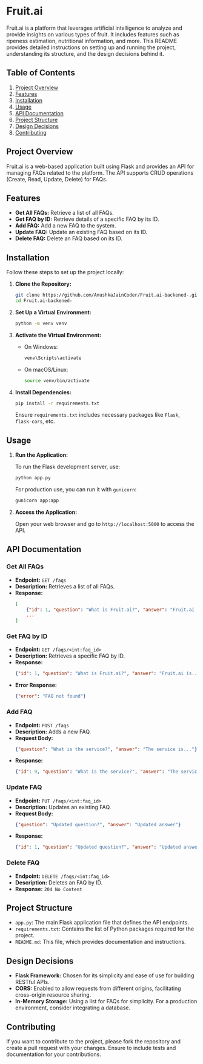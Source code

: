 
# Fruit.ai

Fruit.ai is a platform that leverages artificial intelligence to analyze and provide insights on various types of fruit. It includes features such as ripeness estimation, nutritional information, and more. This README provides detailed instructions on setting up and running the project, understanding its structure, and the design decisions behind it.

## Table of Contents

1. [Project Overview](#project-overview)
2. [Features](#features)
3. [Installation](#installation)
4. [Usage](#usage)
5. [API Documentation](#api-documentation)
6. [Project Structure](#project-structure)
7. [Design Decisions](#design-decisions)
8. [Contributing](#contributing)

## Project Overview

Fruit.ai is a web-based application built using Flask and provides an API for managing FAQs related to the platform. The API supports CRUD operations (Create, Read, Update, Delete) for FAQs.

## Features

- **Get All FAQs:** Retrieve a list of all FAQs.
- **Get FAQ by ID:** Retrieve details of a specific FAQ by its ID.
- **Add FAQ:** Add a new FAQ to the system.
- **Update FAQ:** Update an existing FAQ based on its ID.
- **Delete FAQ:** Delete an FAQ based on its ID.

## Installation

Follow these steps to set up the project locally:

1. **Clone the Repository:**

   ```bash
   git clone https://github.com/AnushkaJainCoder/Fruit.ai-backened-.git
   cd Fruit.ai-backened-
   ```

2. **Set Up a Virtual Environment:**

   ```bash
   python -m venv venv
   ```

3. **Activate the Virtual Environment:**

   - On Windows:
     ```bash
     venv\Scripts\activate
     ```

   - On macOS/Linux:
     ```bash
     source venv/bin/activate
     ```

4. **Install Dependencies:**

   ```bash
   pip install -r requirements.txt
   ```

   Ensure `requirements.txt` includes necessary packages like `Flask`, `flask-cors`, etc.

## Usage

1. **Run the Application:**

   To run the Flask development server, use:

   ```bash
   python app.py
   ```

   For production use, you can run it with `gunicorn`:

   ```bash
   gunicorn app:app
   ```

2. **Access the Application:**

   Open your web browser and go to `http://localhost:5000` to access the API.

## API Documentation

### Get All FAQs

- **Endpoint:** `GET /faqs`
- **Description:** Retrieves a list of all FAQs.
- **Response:**
  ```json
  [
      {"id": 1, "question": "What is Fruit.ai?", "answer": "Fruit.ai is..."},
      ...
  ]
  ```

### Get FAQ by ID

- **Endpoint:** `GET /faqs/<int:faq_id>`
- **Description:** Retrieves a specific FAQ by ID.
- **Response:**
  ```json
  {"id": 1, "question": "What is Fruit.ai?", "answer": "Fruit.ai is..."}
  ```
- **Error Response:**
  ```json
  {"error": "FAQ not found"}
  ```

### Add FAQ

- **Endpoint:** `POST /faqs`
- **Description:** Adds a new FAQ.
- **Request Body:**
  ```json
  {"question": "What is the service?", "answer": "The service is..."}
  ```
- **Response:**
  ```json
  {"id": 9, "question": "What is the service?", "answer": "The service is..."}
  ```

### Update FAQ

- **Endpoint:** `PUT /faqs/<int:faq_id>`
- **Description:** Updates an existing FAQ.
- **Request Body:**
  ```json
  {"question": "Updated question?", "answer": "Updated answer"}
  ```
- **Response:**
  ```json
  {"id": 1, "question": "Updated question?", "answer": "Updated answer"}
  ```

### Delete FAQ

- **Endpoint:** `DELETE /faqs/<int:faq_id>`
- **Description:** Deletes an FAQ by ID.
- **Response:** `204 No Content`

## Project Structure

- `app.py`: The main Flask application file that defines the API endpoints.
- `requirements.txt`: Contains the list of Python packages required for the project.
- `README.md`: This file, which provides documentation and instructions.

## Design Decisions

- **Flask Framework:** Chosen for its simplicity and ease of use for building RESTful APIs.
- **CORS:** Enabled to allow requests from different origins, facilitating cross-origin resource sharing.
- **In-Memory Storage:** Using a list for FAQs for simplicity. For a production environment, consider integrating a database.

## Contributing

If you want to contribute to the project, please fork the repository and create a pull request with your changes. Ensure to include tests and documentation for your contributions.
